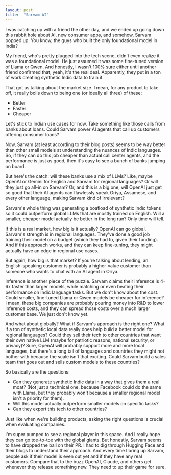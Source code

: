 ```yaml
---
layout: post
title:  "Sarvam AI"
---
```


I was catching up with a friend the other day, and we ended up going down this rabbit hole about AI, new consumer apps, and somehow, Sarvam popped up. You know, the guys who built the only foundational model in India?

My friend, who's pretty plugged into the tech scene, didn't even realize it was a foundational model. He just assumed it was some fine-tuned version of Llama or Qwen. And honestly, I wasn't 100% sure either until another friend confirmed that, yeah, it's the real deal. Apparently, they put in a ton of work creating synthetic Indic data to train it.

That got us talking about the market size. I mean, for any product to take off, it really boils down to being one (or ideally all three) of these:
- Better
- Faster
- Cheaper

Let's stick to Indian use cases for now. Take something like those calls from banks about loans. Could Sarvam power AI agents that call up customers offering consumer loans?

Now, Sarvam (at least according to their blog posts) seems to be way better than other small models at understanding the nuances of Indic languages. So, if they can do this job cheaper than actual call center agents, and the performance is just as good, then it's easy to see a bunch of banks jumping on board.

But here's the catch: will these banks use a mix of LLMs? Like, maybe OpenAI or Gemini for English and Sarvam for regional languages? Or will they just go all-in on Sarvam? Or, and this is a big one, will OpenAI just get so good that their AI agents can flawlessly speak Oriya, Assamese, and every other language, making Sarvam kind of irrelevant?

Sarvam's whole thing was generating a boatload of synthetic Indic tokens so it could outperform global LLMs that are mostly trained on English. Will a smaller, cheaper model actually be better in the long run? Only time will tell.

If this is a real market, how big is it actually? OpenAI can go global. Sarvam's strength is in regional languages. They've done a good job training their model on a budget (which they had to, given their funding). And if this approach works, and they can keep fine-tuning, they might actually have an edge in regional use cases.

But again, how big is that market? If you're talking about lending, an English-speaking customer is probably a higher-value customer than someone who wants to chat with an AI agent in Oriya.

Inference is another piece of the puzzle. Sarvam claims their inference is 4-6x faster than larger models, while matching or even beating their performance on Indic language tasks. But we don't know about the cost. Could smaller, fine-tuned Llama or Qwen models be cheaper for inference? I mean, these big companies are probably pouring money into R&D to lower inference costs, and they can spread those costs over a much larger customer base. We just don't know yet.

And what about globally? What if Sarvam's approach is the right one? What if a ton of synthetic local data really does help build a better model for regional languages? Could they sell their tech to other countries that want their own native LLM (maybe for patriotic reasons, national security, or privacy)? Sure, OpenAI will probably support more and more local languages, but there's a long tail of languages and countries they might not bother with because the scale isn't that exciting. Could Sarvam build a sales team that goes out and sells custom models to these countries?

So basically are the questions:
- Can they generate synthetic Indic data in a way that gives them a real moat? (Not just a technical one, because Facebook could do the same with Llama, but they probably won't because a smaller regional model isn't a priority for them).
- Will this model actually outperform smaller models on specific tasks?
- Can they export this tech to other countries?

Just like when we're building products, asking the right questions is crucial when evaluating companies.

I'm super pumped to see a regional player in this space. And I really hope they can go toe-to-toe with the global giants. But honestly, Sarvam seems to have dropped the ball on their PR. I had to dig through Hugging Face and their blogs to understand their approach. And every time I bring up Sarvam, people ask if their model is even out yet and if they have any real customers. Compare that to the buzz OpenAI, Claude, and others get whenever they release something new. They need to up their game for sure.
